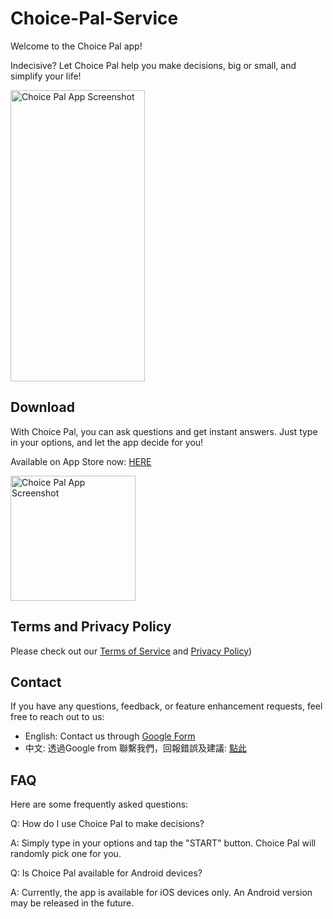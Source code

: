 # Choice-Pal-Service

Welcome to the Choice Pal app!


Indecisive? Let Choice Pal help you make decisions, big or small, and simplify your life!



<img src="https://bemywang.github.io/Choice-Pal-Service/14_pro_max6.png" alt="Choice Pal App Screenshot" style="width: 215px; height: 466px;">

## Download

With Choice Pal, you can ask questions and get instant answers. Just type in your options, and let the app decide for you!


Available on App Store now: [HERE](https://apps.apple.com/app/choice-pal/id6453693487)


<img src="https://is1-ssl.mzstatic.com/image/thumb/Purple116/v4/bf/1d/42/bf1d42b4-b78a-81cc-4048-5b7fcb93eacf/AppIcon-0-1x_U007epad-85-220.png/460x0w.webp" alt="Choice Pal App Screenshot" style="width: 200px; height: 200px;">


## Terms and Privacy Policy

Please check out our [Terms of Service](https://bemywang.github.io/Choice-Pal-Service/terms-of-service.html) and [Privacy Policy](https://bemywang.github.io/Choice-Pal-Service/privacy-policy.html))

## Contact

If you have any questions, feedback, or feature enhancement requests, feel free to reach out to us:

- English: Contact us through [Google Form](https://docs.google.com/forms/d/e/1FAIpQLSc35U5ur_Vkows8mkYm3FoJXx4n5Z1B6tFBnAzd7R9ZpHkkiA/viewform)
- 中文: 透過Google from 聯繫我們，回報錯誤及建議: [點此](https://docs.google.com/forms/d/e/1FAIpQLSe2uPaMcPeG3xelT0ZFNWrU0wMVzuAH4z-rnPCQGi6nY0PVmw/viewform)

## FAQ

Here are some frequently asked questions:

Q: How do I use Choice Pal to make decisions?

A: Simply type in your options and tap the "START" button. Choice Pal will randomly pick one for you.

Q: Is Choice Pal available for Android devices?

A: Currently, the app is available for iOS devices only. An Android version may be released in the future.
